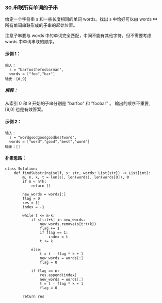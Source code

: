 ### 30.串联所有单词的子串

给定一个字符串 s 和一些长度相同的单词 words。找出 s 中恰好可以由 words 中所有单词串联形成的子串的起始位置。

注意子串要与 words 中的单词完全匹配，中间不能有其他字符，但不需要考虑 words 中单词串联的顺序。

 

#### 示例 1：

```
输入：
  s = "barfoothefoobarman",
  words = ["foo","bar"]
输出：[0,9]
```

##### 解释：

从索引 0 和 9 开始的子串分别是 "barfoo" 和 "foobar" 。
输出的顺序不重要, [9,0] 也是有效答案。

#### 示例 2：

```
输入：
  s = "wordgoodgoodgoodbestword",
  words = ["word","good","best","word"]
输出：[]
```



#### 朴素思路：

```
class Solution:
    def findSubstring(self, s: str, words: List[str]) -> List[int]:
        m, n, k, t = len(s), len(words), len(words[0]), 0
        if m < n*k:
            return []

        new_words = words[:]
        flag = 0
        res = []
        index = -1

        while t <= m-k:
            if s[t:t+k] in new_words:
                new_words.remove(s[t:t+k])
                flag += 1
                if flag == 1:
                    index = t
                t += k

            else:
                t = t - flag * k + 1
                new_words = words[:]
                flag = 0

            if flag == n:
                res.append(index)
                new_words = words[:]
                t = t - flag * k + 1
                flag = 0

        return res
```

